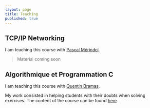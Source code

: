 ```yaml
---
layout: page
title: Teaching
published: true
---
```


## TCP/IP Networking

I am teaching this course with [Pascal Mérindol](http://www-r2.u-strasbg.fr/~merindol/).

> Material coming soon 

## Algorithmique et Programmation C

I am teaching this course with [Quentin Bramas](www.bramas.fr).

My work consisted in helping students with their doubts when solving exercises. The content of the course can be found [here](https://bramas.github.io/teaching/).
